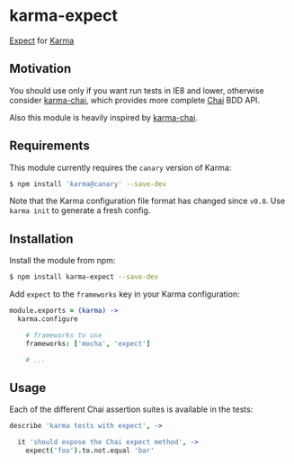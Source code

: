 karma-expect
============

[Expect](https://github.com/LearnBoost/expect.js/) for [Karma](http://karma-runner.github.io)

Motivation
----------

You should use only if you want run tests in IE8 and lower, otherwise consider [karma-chai](https://github.com/xdissent/karma-chai/), which provides more complete [Chai](http://chaijs.com/) BDD API.

Also this module is heavily inspired by [karma-chai](https://github.com/xdissent/karma-chai/).

Requirements
------------

This module currently requires the `canary` version of Karma:

```sh
$ npm install 'karma@canary' --save-dev
```

Note that the Karma configuration file format has changed since `v0.8`. Use 
`karma init` to generate a fresh config.


Installation
------------

Install the module from npm:

```sh
$ npm install karma-expect --save-dev
```

Add `expect` to the `frameworks` key in your Karma configuration:

```coffee
module.exports = (karma) ->
  karma.configure

    # frameworks to use
    frameworks: ['mocha', 'expect']

    # ...
```


Usage
-----

Each of the different Chai assertion suites is available in the tests:

```coffee
describe 'karma tests with expect', ->

  it 'should expose the Chai expect method', ->
    expect('foo').to.not.equal 'bar'
```